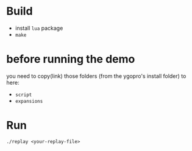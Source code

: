 # Build

 - install `lua` package
 - `make`

# before running the demo

you need to copy(link) those folders (from the ygopro's install folder) to here:

  - `script`
  - `expansions`

# Run

```
./replay <your-replay-file>
```

